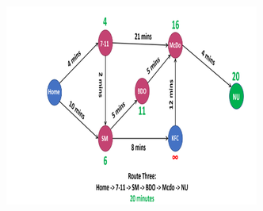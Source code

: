 <p align="center">
  <img height="400" alt="Unicorn" src="https://github.com/robitussin/CCDATRCL/blob/b787807cfa1602006da7a30d838cfb8ca8ab4922/week_10_to_12/graphs/Djikstra/Djikstra_result.png" />
</p>
